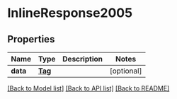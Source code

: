 # InlineResponse2005

## Properties
Name | Type | Description | Notes
------------ | ------------- | ------------- | -------------
**data** | [**Tag**](Tag.md) |  | [optional] 

[[Back to Model list]](../README.md#documentation-for-models) [[Back to API list]](../README.md#documentation-for-api-endpoints) [[Back to README]](../README.md)


